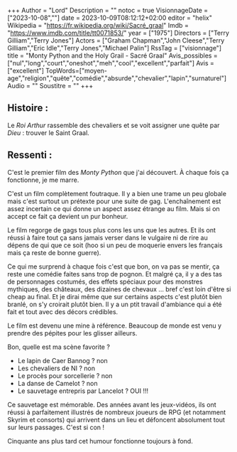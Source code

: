 +++
Author = "Lord"
Description = ""
notoc = true
VisionnageDate = ["2023-10-08",""]
date = 2023-10-09T08:12:12+02:00
editor = "helix"
Wikipedia = "https://fr.wikipedia.org/wiki/Sacré_graal"
Imdb = "https://www.imdb.com/title/tt0071853/"
year = ["1975"]
Directors = ["Terry Gilliam","Terry Jones"]
Actors = ["Graham Chapman","John Cleese","Terry Gilliam","Eric Idle","Terry Jones","Michael Palin"]
RssTag = ["visionnage"]
title = "Monty Python and the Holy Grail - Sacré Graal"
Avis_possibles = ["nul","long","court","oneshot","meh","cool","excellent","parfait"]
Avis = ["excellent"] 
TopWords=["moyen-age","religion","quête","comédie","absurde","chevalier","lapin","surnaturel"]
Audio = ""
Soustitre = ""
+++
## Histoire : 
Le *Roi Arthur* rassemble des chevaliers et se voit assigner une quête par *Dieu* : trouver le Saint Graal.

## Ressenti :
C'est le premier film des *Monty Python* que j'ai découvert.
À chaque fois ça fonctionne, je me marre.

C'est un film complètement foutraque.
Il y a bien une trame un peu globale mais c'est surtout un prétexte pour une suite de gag.
L'enchaînement est assez incertain ce qui donne un aspect assez étrange au film.
Mais si on accept ce fait ça devient un pur bonheur.

Le film regorge de gags tous plus cons les uns que les autres.
Et ils ont réussi à faire tout ça sans jamais verser dans le vulgaire ni de rire au dépens de qui que ce soit (hoo si un peu de moquerie envers les français mais ça reste de bonne guerre).

Ce qui me surprend à chaque fois c'est que bon, on va pas se mentir, ça reste une comédie faites sans trop de pognon.
Et malgré ça, il y a des tas de personnages costumés, des effets spéciaux pour des monstres mythiques, des châteaux, des dizaines de chevaux … bref c'est loin d'être si cheap au final.
Et je dirai même que sur certains aspects c'est plutôt bien branlé, on s'y croirait plutôt bien.
Il y a un ptit travail d'ambiance qui a été fait et tout avec des décors crédibles.

Le film est devenu une mine à référence.
Beaucoup de monde est venu y prendre des pépites pour les glisser ailleurs.

Bon, quelle est ma scène favorite ?

- Le lapin de Caer Bannog ? non
- Les chevaliers de NI ? non
- Le procès pour sorcellerie ? non
- La danse de Camelot ? non
- Le sauvetage entrepris par Lancelot ? OUI !!!

Ce sauvetage est mémorable.
Des années avant les jeux-vidéos, ils ont réussi à parfaitement illustrés de nombreux joueurs de RPG (et notamment Skyrim et consorts) qui arrivent dans un lieu et défoncent absolument tout sur leurs passages.
C'est si con !

Cinquante ans plus tard cet humour fonctionne toujours à fond.

